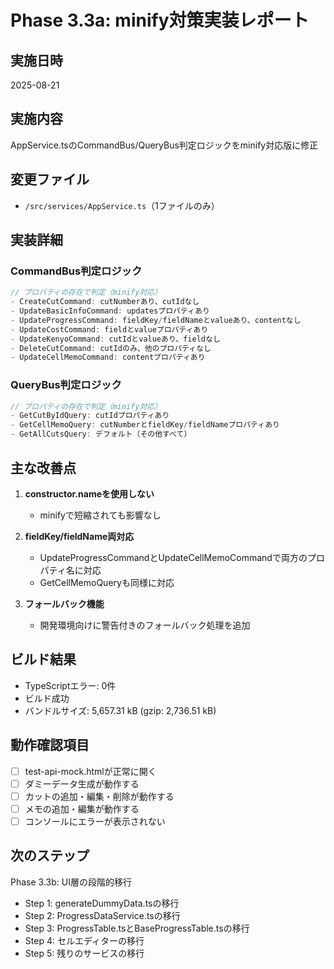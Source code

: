 # Phase 3.3a: minify対策実装レポート

## 実施日時
2025-08-21

## 実施内容
AppService.tsのCommandBus/QueryBus判定ロジックをminify対応版に修正

## 変更ファイル
- `/src/services/AppService.ts`（1ファイルのみ）

## 実装詳細

### CommandBus判定ロジック
```javascript
// プロパティの存在で判定（minify対応）
- CreateCutCommand: cutNumberあり、cutIdなし
- UpdateBasicInfoCommand: updatesプロパティあり
- UpdateProgressCommand: fieldKey/fieldNameとvalueあり、contentなし
- UpdateCostCommand: fieldとvalueプロパティあり
- UpdateKenyoCommand: cutIdとvalueあり、fieldなし
- DeleteCutCommand: cutIdのみ、他のプロパティなし
- UpdateCellMemoCommand: contentプロパティあり
```

### QueryBus判定ロジック
```javascript
// プロパティの存在で判定（minify対応）
- GetCutByIdQuery: cutIdプロパティあり
- GetCellMemoQuery: cutNumberとfieldKey/fieldNameプロパティあり
- GetAllCutsQuery: デフォルト（その他すべて）
```

## 主な改善点

1. **constructor.nameを使用しない**
   - minifyで短縮されても影響なし
   
2. **fieldKey/fieldName両対応**
   - UpdateProgressCommandとUpdateCellMemoCommandで両方のプロパティ名に対応
   - GetCellMemoQueryも同様に対応

3. **フォールバック機能**
   - 開発環境向けに警告付きのフォールバック処理を追加

## ビルド結果
- TypeScriptエラー: 0件
- ビルド成功
- バンドルサイズ: 5,657.31 kB (gzip: 2,736.51 kB)

## 動作確認項目
- [ ] test-api-mock.htmlが正常に開く
- [ ] ダミーデータ生成が動作する
- [ ] カットの追加・編集・削除が動作する
- [ ] メモの追加・編集が動作する
- [ ] コンソールにエラーが表示されない

## 次のステップ
Phase 3.3b: UI層の段階的移行
- Step 1: generateDummyData.tsの移行
- Step 2: ProgressDataService.tsの移行
- Step 3: ProgressTable.tsとBaseProgressTable.tsの移行
- Step 4: セルエディターの移行
- Step 5: 残りのサービスの移行